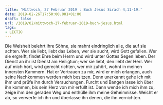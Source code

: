 ```yaml
---
title: 'Mittwoch, 27 Februar 2019 : Buch Jesus Sirach 4,11-19.'
date: 2019-02-26T17:50:00.001+01:00
draft: false
url: /2019/02/mittwoch-27-februar-2019-buch-jesus.html
tags: 
- LECTIO
---
```


Die Weisheit belehrt ihre Söhne, sie mahnt eindringlich alle, die auf sie achten. Wer sie liebt, liebt das Leben, wer sie sucht, wird Gott gefallen. Wer sie ergreift, findet Ehre beim Herrn und wird unter Gottes Segen leben. Der Dienst an ihr ist Dienst am Heiligtum; wer sie liebt, den liebt der Herr. Wer auf mich hört, wird gerecht richten, wer mir zuhört, wohnt in meinen innersten Kammern. Hat er Vertrauen zu mir, wird er mich erlangen, auch seine Nachkommen werden mich besitzen. Denn unerkannt gehe ich mit ihm und prüfe ihn durch Versuchungen. Furcht und Bangen lasse ich über ihn kommen, bis sein Herz von mir erfüllt ist. Dann wende ich mich ihm zu, zeige ihm den geraden Weg und enthülle ihm meine Geheimnisse. Weicht er ab, so verwerfe ich ihn und überlasse ihn denen, die ihn vernichten.